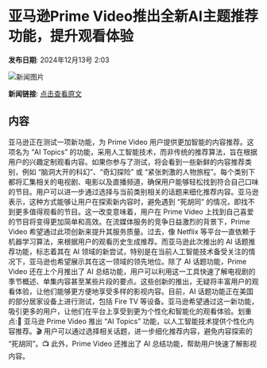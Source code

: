 # 亚马逊Prime Video推出全新AI主题推荐功能，提升观看体验

**发布日期**: 2024年12月13号 2:03

![新闻图片](https://upload.chinaz.com/2024/1213/6386968097678780546189687.png)

**新闻链接**: [点击查看原文](https://www.aibase.com/zh/news/13929)

## 内容

亚马逊正在测试一项新功能，为 Prime Video 用户提供更加智能的内容推荐。这项名为 “AI Topics” 的功能，采用人工智能技术，而非传统的推荐算法，旨在根据用户的兴趣定制观看内容。如果你参与了测试，将会看到一些新鲜的内容推荐类别，例如 “脑洞大开的科幻”、“奇幻探险” 或 “紧张刺激的人物旅程”。每个类别下都将汇集相关的电视剧、电影以及直播频道，确保用户能够轻松找到符合自己口味的节目。用户可以进一步通过选择与当前类别相关的话题来细化推荐内容。亚马逊表示，这种方式能够让用户在探索新内容时，避免遇到 “死胡同” 的情况，即找不到更多值得观看的节目。这一改变意味着，用户在 Prime Video 上找到自己喜爱的节目将变得更加简单和高效。在流媒体服务的竞争日益激烈的背景下，Prime Video 希望通过此项创新来提升其服务质量。过去，像 Netflix 等平台一直依赖于机器学习算法，来根据用户的观看历史生成推荐。而亚马逊此次推出的 AI 话题推荐功能，标志着其在 AI 领域的新尝试，特别是在当前人工智能技术备受关注的情况下，亚马逊也希望展示其在这一领域的领先地位。除了 AI 话题功能，Prime Video 还在上个月推出了 AI 总结功能，用户可以利用这一工具快速了解电视剧的季节概述、单集内容甚至某些片段的要点。这些创新的推出，无疑将丰富用户的观看体验，让他们能够更方便地享受多样的影视内容。目前，AI 话题功能正在美国的部分居家设备上进行测试，包括 Fire TV 等设备。亚马逊希望通过这一新功能，吸引更多的用户，让他们在平台上享受到更为个性化和智能化的观看体验。划重点:🌟 亚马逊 Prime Video 推出 “AI Topics” 功能，以人工智能技术提供个性化内容推荐。🎬 用户可以通过选择相关话题，进一步细化推荐内容，避免内容探索的 “死胡同”。📺 此外，Prime Video 还推出了 AI 总结功能，帮助用户快速了解影视内容。
